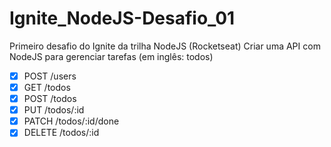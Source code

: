 # Ignite_NodeJS-Desafio_01
Primeiro desafio do Ignite da trilha NodeJS (Rocketseat)
Criar uma API com NodeJS para gerenciar tarefas (em inglês: todos)

- [x] POST /users 
- [x] GET /todos 
- [x] POST /todos 
- [x] PUT /todos/:id 
- [x] PATCH /todos/:id/done 
- [x] DELETE /todos/:id
